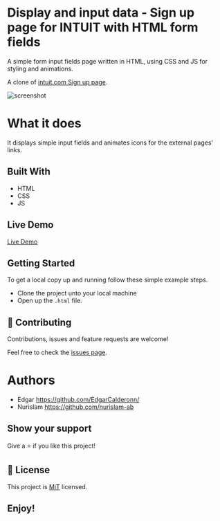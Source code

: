 # Display and input data - Sign up page for INTUIT with HTML form fields

A simple form input fields page written in HTML, using CSS and JS for styling and animations.

A clone of [intuit.com Sign up page](https://accounts.intuit.com/signup.html?offering_id=Intuit.ifs.mint&namespace_id=50000026&redirect_url=https%3A%2F%2Fmint.intuit.com%2Foverview.event%3Futm_medium%3Ddirect%26cta%3Dhero_sign_up_free_ProspectWeb%26adobe_mc%3DMCMID%253D43048447196859550582155961906395090222%257CMCAID%253D2E7C7ADB053114C8-6000010B400031AA%257CMCORGID%253D969430F0543F253D0A4C98C6%252540AdobeOrg%257CTS%253D1559923082%26ivid%3D29883358-a2cc-425e-bcd1-00c5c080dcc6).

![screenshot]()

# What it does

It displays simple input fields and animates icons for the external pages' links.

## Built With

- HTML
- CSS
- JS


## Live Demo

[Live Demo]()

## Getting Started

To get a local copy up and running follow these simple example steps.
- Clone the project unto your local machine
- Open up the `.html` file.

## 🤝 Contributing

Contributions, issues and feature requests are welcome!

Feel free to check the [issues page](https://github.com/EdgarCalderonn/displaying_and_inputting_data/issues).

# Authors   
* Edgar https://github.com/EdgarCalderonn/
* Nurislam https://github.com/nurislam-ab

## Show your support

Give a ⭐️ if you like this project!

## 📝 License

This project is [MiT](lic.url) licensed.

## Enjoy!